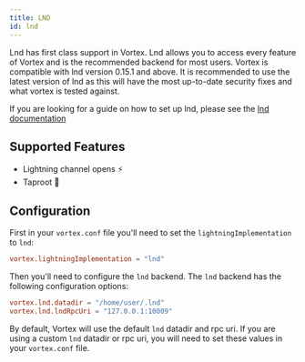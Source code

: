 ```yaml
---
title: LND
id: lnd
---
```


Lnd has first class support in Vortex. Lnd allows you to access every feature of Vortex and is the recommended backend
for most users. Vortex is compatible with lnd version 0.15.1 and above. It is recommended to use the latest version of
lnd as this will have the most up-to-date security fixes and what vortex is tested against.

If you are looking for a guide on how to set up lnd, please see
the [lnd documentation](https://docs.lightning.engineering/lightning-network-tools/lnd/run-lnd)

## Supported Features

- Lightning channel opens ⚡
- Taproot 🥕

## Configuration

First in your `vortex.conf` file you'll need to set the `lightningImplementation` to `lnd`:

```toml
vortex.lightningImplementation = "lnd"
```

Then you'll need to configure the `lnd` backend. The `lnd` backend has the following configuration options:

```toml
vortex.lnd.datadir = "/home/user/.lnd"
vortex.lnd.lndRpcUri = "127.0.0.1:10009"
```

By default, Vortex will use the default `lnd` datadir and rpc uri. If you are using a custom `lnd` datadir or rpc uri,
you will need to set these values in your `vortex.conf` file.
